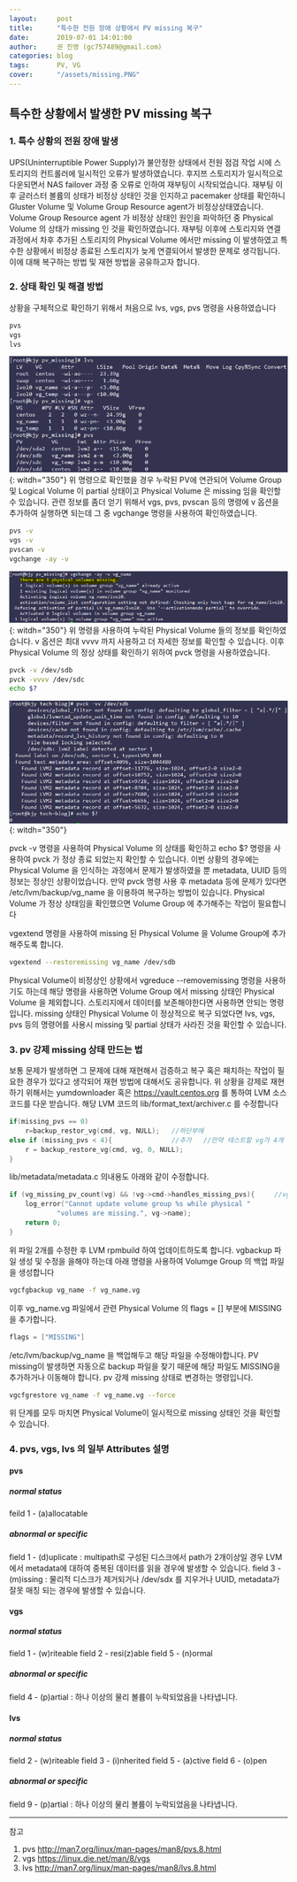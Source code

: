 ```yaml
---
layout:     post
title:      "특수한 전원 장애 상황에서 PV missing 복구"
date:       2019-07-01 14:01:00
author:     권 진영 (gc757489@gmail.com)
categories: blog
tags:       PV, VG
cover:      "/assets/missing.PNG"
---
```


## 특수한 상황에서 발생한 PV missing 복구

### 1. 특수 상황의 전원 장애 발생
UPS(Uninterruptible Power Supply)가 불안정한 상태에서 전원 점검 작업 시에 스토리지의 컨트롤러에 일시적인 오류가 발생하였습니다.
후지쯔 스토리지가 일시적으로 다운되면서 NAS failover 과정 중 오류로 인하여 재부팅이 시작되었습니다.
재부팅 이후 글러스터 볼륨의 상태가 비정상 상태인 것을 인지하고 pacemaker 상태를 확인하니 Gluster Volume 및 Volume Group  Resource agent가 비정상상태였습니다.
Volume Group Resource agent 가 비정상 상태인 원인을 파악하던 중 Physical Volume 의 상태가 missing 인 것을 확인하였습니다.
재부팅 이후에 스토리지와 연결과정에서 차후 추가된 스토리지의 Physical Volume 에서만 missing 이 발생하였고
특수한 상황에서 비정상 종료된 스토리지가 늦게 연결되어서 발생한 문제로 생각됩니다.
이에 대해 복구하는 방법 및 재현 방법을 공유하고자 합니다.

### 2. 상태 확인 및 해결 방법
상황을 구체적으로 확인하기 위해서 처음으로 lvs, vgs, pvs 명령을 사용하였습니다
```bash
pvs
vgs
lvs
```
![Alt text](/assets/missing.PNG){: witdh="350"}
위 명령으로 확인했을 경우 누락된 PV에 연관되어 Volume Group 및 Logical Volume 이 partial 상태이고 Physical Volume 은 missing 임을 확인할 수 있습니다.
관련 정보를 좀더 얻기 위해서 vgs, pvs, pvscan 등의 명령에 v 옵션을 추가하여 실행하면 되는데 그 중 vgchange 명령을 사용하여 확인하였습니다.
```bash
pvs -v
vgs -v
pvscan -v
vgchange -ay -v
```
![Alt text](/assets/vgchange_ay_v.PNG){: witdh="350"}
위 명령을 사용하여 누락된 Physical Volume 들의 정보를 확인하였습니다.
v 옵션은 최대 vvvv 까지 사용하고 더 자세한 정보를 확인할 수 있습니다.
이후 Physical Volume 의 정상 상태를 확인하기 위하여 pvck 명령을 사용하였습니다.
```bash
pvck -v /dev/sdb
pvck -vvvv /dev/sdc
echo $?
```
![Alt text](/assets/pvck_echo.PNG){: witdh="350"}

pvck -v 명령을 사용하여 Physical Volume 의 상태를 확인하고 echo $? 명령을 사용하여 pvck 가 정상 종료 되었는지 확인할 수 있습니다.
이번 상황의 경우에는 Physical Volume 을 인식하는 과정에서 문제가 발생하였을 뿐 metadata, UUID 등의 정보는 정상인 상황이었습니다.
만약 pvck 명령 사용 후 metadata 등에 문제가 있다면 /etc/lvm/backup/vg_name 을 이용하여 복구하는 방법이 있습니다.
Physical Volume 가 정상 상태임을 확인했으면 Volume Group 에 추가해주는 작업이 필요합니다

vgextend 명령을 사용하여 missing 된 Physical Volume 을 Volume Group에 추가 해주도록 합니다.
```bash
vgextend --restoremissing vg_name /dev/sdb
```
Physical Volume이 비정상인  상황에서 vgreduce --removemissing 명령을 사용하기도 하는데 해당 명령을 사용하면 Volume Group 에서 missing 상태인 Physical Volume 을 제외합니다.
스토리지에서 데이터를 보존해야한다면 사용하면 안되는 명령입니다.
missing 상태인 Physical Volume 이 정상적으로 복구 되었다면 lvs, vgs, pvs 등의 명령어를 사용시 missing 및 partial 상태가 사라진 것을 확인할 수 있습니다.

### 3. pv 강제 missing 상태 만드는 법
보통 문제가 발생하면 그 문제에 대해 재현해서 검증하고 복구 혹은 패치하는 작업이 필요한 경우가 있다고 생각되어 재현 방법에 대해서도 공유합니다.
위 상황을 강제로 재현하기 위해서는 yumdownloader 혹은 https://vault.centos.org 를 통하여 LVM 소스코드를 다운 받습니다.
해당 LVM 코드의 lib/format_text/archiver.c 를 수정합니다

```c
if(missing_pvs == 0)
    r=backup_restor_vg(cmd, vg, NULL);   //하단부에
else if (missing_pvs < 4){               //추가   //만약 테스트할 vg가 4개 이상이라면 수정이 필요합니다.
    r = backup_restore_vg(cmd, vg, 0, NULL);
}
```
lib/metadata/metadata.c 의내용도 아래와 같이 수정합니다. 
```c
if (vg_missing_pv_count(vg) && !vg->cmd->handles_missing_pvs){     //vg->cmd->handles_missing_pvs 앞부분에 !를 추가합니다.
    log_error("Cannot update volume group %s while physical " 
            "volumes are missing.", vg->name);
    return 0;
}
```

위 파일 2개를 수정한 후 LVM rpmbuild 하여 업데이트하도록 합니다.
vgbackup 파일 생성 및 수정을 을해야 하는데 아래 명령을 사용하여 Volumge Group 의 백업 파일을 생성합니다
```bash
vgcfgbackup vg_name -f vg_name.vg
```

이후 vg_name.vg 파일에서 관련 Physical Volume 의 flags = [] 부분에 MISSING 을 추가합니다.
```c
flags = ["MISSING"]
```

/etc/lvm/backup/vg_name 을 백업해두고 해당 파일을 수정해야합니다.
PV missing이 발생하면 자동으로 backup 파일을 찾기 때문에 해당 파일도 MISSING을 추가하거나 이동해야 합니다.
pv 강제 missing 상태로 변경하는 명령입니다.
```bash
vgcfgrestore vg_name -f vg_name.vg --force 
```

위 단계를 모두 마치면 Physical Volume이 일시적으로 missing 상태인 것을 확인할 수 있습니다.

### 4. pvs, vgs, lvs 의 일부 Attributes 설명
#### pvs
##### normal status
feild 1 - (a)allocatable
##### abnormal or specific
field 1 - (d)uplicate : multipath로 구성된 디스크에서 path가 2개이상일 경우 LVM 에서 metadata에 대하여 중복된 데이터를 읽을 경우에 발생할 수 있습니다.
field 3 - (m)issing : 물리적 디스크가 제거되거나 /dev/sdx 를 지우거나 UUID, metadata가 잘못 매칭 되는 경우에 발생할 수 있습니다.
#### vgs
##### normal status
field 1 - (w)riteable
field 2 - resi(z)able
field 5 - (n)ormal
##### abnormal or specific
field 4 - (p)artial : 하나 이상의 물리 볼륨이 누락되었음을 나타냅니다.
#### lvs
##### normal status
field 2 - (w)riteable
field 3 - (i)nherited
field 5 - (a)ctive
field 6 - (o)pen
##### abnormal or specific
field 9 - (p)artial : 하나 이상의 물리 볼륨이 누락되었음을 나타냅니다.
- - -
참고
1. pvs http://man7.org/linux/man-pages/man8/pvs.8.html
2. vgs https://linux.die.net/man/8/vgs
3. lvs http://man7.org/linux/man-pages/man8/lvs.8.html
